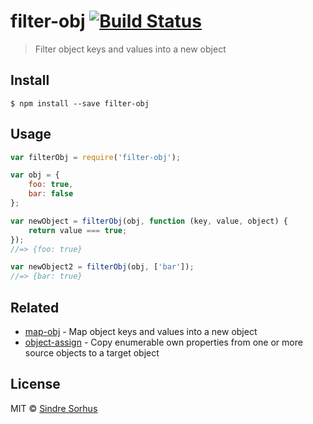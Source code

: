 # filter-obj [![Build Status](https://travis-ci.org/sindresorhus/filter-obj.svg?branch=master)](https://travis-ci.org/sindresorhus/filter-obj)

> Filter object keys and values into a new object


## Install

```
$ npm install --save filter-obj
```


## Usage

```js
var filterObj = require('filter-obj');

var obj = {
	foo: true,
	bar: false
};

var newObject = filterObj(obj, function (key, value, object) {
	return value === true;
});
//=> {foo: true}

var newObject2 = filterObj(obj, ['bar']);
//=> {bar: true}
```


## Related

- [map-obj](https://github.com/sindresorhus/map-obj) - Map object keys and values into a new object
- [object-assign](https://github.com/sindresorhus/object-assign) - Copy enumerable own properties from one or more source objects to a target object


## License

MIT © [Sindre Sorhus](https://sindresorhus.com)
